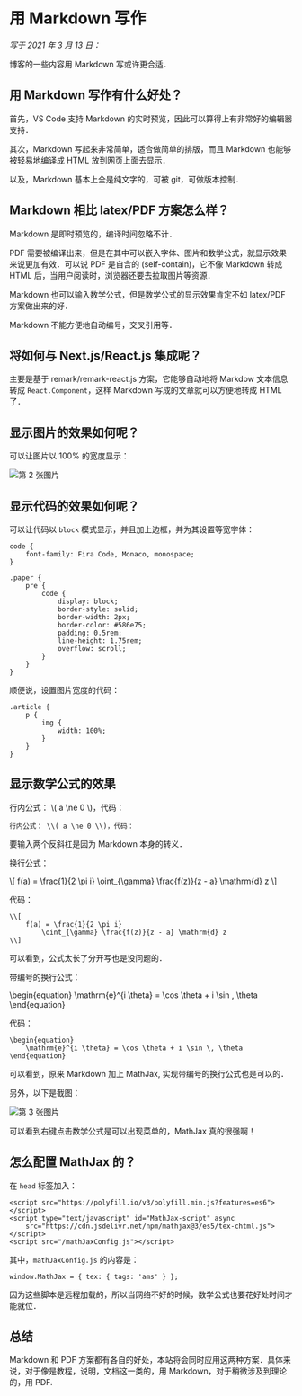 # 用 Markdown 写作

*写于 2021 年 3 月 13 日：*

博客的一些内容用 Markdown 写或许更合适．

## 用 Markdown 写作有什么好处？

首先，VS Code 支持 Markdown 的实时预览，因此可以算得上有非常好的编辑器支持．

其次，Markdown 写起来非常简单，适合做简单的排版，而且 Markdown 也能够被轻易地编译成 HTML 放到网页上面去显示．

以及，Markdown 基本上全是纯文字的，可被 git，可做版本控制．

## Markdown 相比 latex/PDF 方案怎么样？

Markdown 是即时预览的，编译时间忽略不计．

PDF 需要被编译出来，但是在其中可以嵌入字体、图片和数学公式，就显示效果来说更加有效．可以说 PDF 是自含的 (self-contain)，它不像 Markdown 转成 HTML 后，当用户阅读时，浏览器还要去拉取图片等资源．

Markdown 也可以输入数学公式，但是数学公式的显示效果肯定不如 latex/PDF 方案做出来的好．

Markdown 不能方便地自动编号，交叉引用等．

## 将如何与 Next.js/React.js 集成呢？

主要是基于 remark/remark-react.js 方案，它能够自动地将 Markdow 文本信息转成 `React.Component`，这样 Markdown 写成的文章就可以方便地转成 HTML 了．

## 显示图片的效果如何呢？

可以让图片以 100% 的宽度显示：

![第 2 张图片](/writing-in-markdown/2.png)

## 显示代码的效果如何呢？

可以让代码以 `block` 模式显示，并且加上边框，并为其设置等宽字体：

```
code {
    font-family: Fira Code, Monaco, monospace;
}

.paper {
    pre {
        code {
            display: block;
            border-style: solid;
            border-width: 2px;
            border-color: #586e75;
            padding: 0.5rem;
            line-height: 1.75rem;
            overflow: scroll;
        }
    }
}
```

顺便说，设置图片宽度的代码：

```
.article {
    p {
        img {
            width: 100%;
        }
    }
}
```

## 显示数学公式的效果

行内公式： \\( a \ne 0 \\)，代码：

```
行内公式： \\( a \ne 0 \\)，代码：
```

要输入两个反斜杠是因为 Markdown 本身的转义．

换行公式：

\\[
f(a) = \frac{1}{2 \pi i}
    \oint_{\gamma}
    \frac{f(z)}{z - a} \mathrm{d} z 
\\]

代码：

```
\\[
    f(a) = \frac{1}{2 \pi i}
        \oint_{\gamma} \frac{f(z)}{z - a} \mathrm{d} z 
\\]
```

可以看到，公式太长了分开写也是没问题的．

带编号的换行公式：

\begin{equation}
    \mathrm{e}^{i \theta} = \cos \theta + i \sin \, \theta
\end{equation}

代码：

```
\begin{equation}
    \mathrm{e}^{i \theta} = \cos \theta + i \sin \, \theta
\end{equation}
```

可以看到，原来 Markdown 加上 MathJax, 实现带编号的换行公式也是可以的．

另外，以下是截图：

![第 3 张图片](/writing-in-markdown/3.png)

可以看到右键点击数学公式是可以出现菜单的，MathJax 真的很强啊！

## 怎么配置 MathJax 的？

在 `head` 标签加入：

```
<script src="https://polyfill.io/v3/polyfill.min.js?features=es6"></script>
<script type="text/javascript" id="MathJax-script" async
    src="https://cdn.jsdelivr.net/npm/mathjax@3/es5/tex-chtml.js">
</script>
<script src="/mathJaxConfig.js"></script>
```

其中，`mathJaxConfig.js` 的内容是：

```
window.MathJax = { tex: { tags: 'ams' } };
```

因为这些脚本是远程加载的，所以当网络不好的时候，数学公式也要花好处时间才能就位．

## 总结

Markdown 和 PDF 方案都有各自的好处，本站将会同时应用这两种方案．具体来说，对于像是教程，说明，文档这一类的，用 Markdown，对于稍微涉及到理论的，用 PDF.
